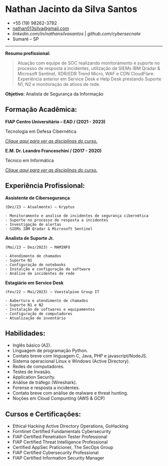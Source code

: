 Nathan Jacinto da Silva Santos
==============================

* +55 (19) 98262-3792 
* nathan013silva@gmail.com 
* _linkedin.com/in/nathansilvasantos_ | _github.com/cybersecnate_ 
* Sumaré – SP

-----

**Resumo profissional:**

> Atuação com equipe de SOC realizando monitoramento e suporte no processo de resposta a incidentes,
> utilização de SIEMs IBM Qradar & Microsoft Sentinel, XDR/EDR Trend Micro, WAF e CDN CloudFlare.
> Experiência anterior em Service Desk e Help Desk prestando Suporte N1, N2 e monitoração de ativos de rede.

**Objetivo:** Analista de Segurança da Informação

Formação Acadêmica:
-------------------

  **FIAP Centro Universitário – EAD / (2021 - 2023)**

  Tecnologia em Defesa Cibernética 

  [_Clique aqui para ver as disciplinas do curso._](DISCIPLINAS.md)

  **E.M. Dr. Leandro Franceschini / (2017 - 2020)**

  Técnico em Informática

  [_Clique aqui para ver as disciplinas do curso._](DISCIPLINAS.md)

Experiência Profissional:
-------------------------

  **Assistente de Cibersegurança**

    (Dez/23 – Atualmente) – Kryptus
    
    - Monitoramento e analise de incidentes de segurança cibernética
    - Suporte no processo de resposta a incidentes
    - Investigação de alertas
    - SIEMs IBM Qradar & Microsoft Sentinel
  
  **Analista de Suporte Jr.**

    (Mai/23 – Dez/2023) – MAMINFO
    
    - Atendimento de chamados
    - Suporte N1
    - Configuração de notebooks
    - Instalção e configuração de software
    - Análise de incidentes de rede


  **Estagiário em Service Desk**

    (Fev/22 – Mai/2023) – Voestalpine Group IT
    
    - Aabertura e atendimento de chamados
    - Suporte N1 e N2
    - Instalação de softwares e equipamentos
    - Configuração de computadores
    - Atualização de inventário

Habilidades:
------------

- Inglês básico (A2).
- Linguagem de programação Python.
- Contato breve com linguagem C, Java, PHP e javascript/NodeJS.
- Sistema operacional Linux e Windows (Active Directory).
- Redes de computadores.
- Testes de Invasão.
- Application Security.
- Análise de tráfego (Wireshark).
- Forense e resposta a incidentes.
- Contato breve com análise de malware e threat hunting.
- Noções em Cloud Compunting (AWS & GCP)

Cursos e Certificações:
-----------------------

- Ethical Hacking Active Directory Operations,  GoHacking
- Forntinet Certified Fundamentals Cybersecurity
- FIAP Certified Penetration Tester Professional
- FIAP Certified Threat Intelligence Professional
- Certified AppSec Praticioner, The SecOps Group 
- FIAP Certified Cybersecurity Professional
- FIAP Certified Information Security Manager
